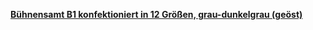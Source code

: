 [**Bühnensamt B1 konfektioniert in 12 Größen, grau-dunkelgrau (geöst)**](https://www.molton-markt.de/buehnensamt/samtvorhang/samtvorhang-grau-dunkelgrau/buehnensamt-konfektioniert-grau-dunkelgrau-6m-3m.html)